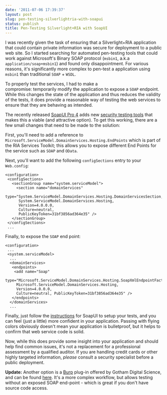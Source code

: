 ```yaml
---
date: '2011-07-06 17:39:37'
layout: post
slug: pen-testing-silverlightria-with-soapui
status: publish
title: Pen-Testing Silverlight+RIA with SoapUI
---
```


I was recently given the task of ensuring that a Silverlight+RIA application that could contain private information was secure for deployment to a public web site. So I started searching for automated pen-testing tools that could work against Microsoft's Binary SOAP protocol (`msbin1`, a.k.a `application/soap+msbin1`) and found only disappointment. For various reasons, it's significantly more complex to pen-test a application using `msbin1` than traditional `SOAP` + `WSDL`.

To properly test the services, I had to make a compromise: temporarily modify the application to expose a `SOAP` endpoint. While this changes the state of the application and thus reduces the validity of the tests, it does provide a reasonable way of testing the web services to ensure that they are behaving as intended.

The recently released [SoapUI Pro 4](http://www.soapui.org/About-SoapUI/go-pro.html) adds new [security testing tools](http://www.soapui.org/Security/getting-started.html) that makes this a viable (and attractive option). To get this working, there are a few small changes that need to be made to the solution:

First, you'll need to add a reference to `Microsoft.ServiceModel.DomainServices.Hosting.EndPoints` which is part of the RIA Services Toolkit; this allows you to expose different End Points for the service such as `SOAP` and `OData`.

Next, you'll want to add the following `configSections` entry to your `Web.config`:

    <configuration>
     <configSections>
       <sectionGroup name="system.serviceModel">
         <section name="domainServices"
          type="System.ServiceModel.DomainServices.Hosting.DomainServicesSection,
          System.ServiceModel.DomainServices.Hosting,
          Version=4.0.0.0,
          Culture=neutral,
          PublicKeyToken=31bf3856ad364e35" />
       </sectionGroup>
     </configSections>
     ...

Finally, to expose the `SOAP` end point:

    <configuration>
     ...
     <system.serviceModel>
      ...
      <domainServices>
       <endpoints>
        <add name="Soap"
         type="Microsoft.ServiceModel.DomainServices.Hosting.SoapXmlEndpointFactory,
         Microsoft.ServiceModel.DomainServices.Hosting,
         Version=4.0.0.0,
         Culture=neutral, PublicKeyToken=31bf3856ad364e35" />
       </endpoints>
      </domainServices>
      ...

Finally, just follow the [instructions](http://www.soapui.org/Security/security-scans-overview.html) for SoapUI to setup your tests, and you can feel (just a little) more confident in your application. Passing with flying colors obviously doesn't mean your application is bulletproof, but it helps to confirm that web service code is solid.

Now, while this does provide some insight into your application and should help find common issues, it's not a replacement for a professional assessment by a qualified auditor. If you are handling credit cards or other highly targeted information, _please_ consult a security specialist before a public deployment.

**Update:** Another option is a [Burp](http://portswigger.net/burp/) plug-in offered by Gotham Digital Science, and can be found [here](http://blog.gdssecurity.com/labs/2009/11/19/wcf-binary-soap-plug-in-for-burp.html). It's a more complex workflow, but allows testing without an exposed SOAP end-point - which is great if you don't have source code access. 
